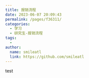 ```yaml
---
title: 报销流程
date: 2023-06-07 20:09:43
permalink: /pages/f36311/
categories: 
  - 学习
  - 研究生-报销流程
tags: 
  - 
author: 
  name: smileatl
  link: https://github.com/smileatl
---
```




test